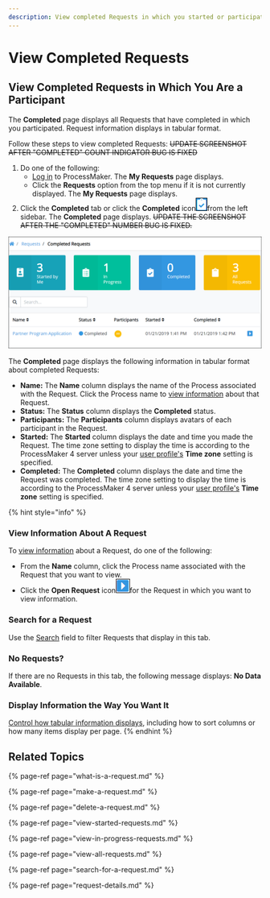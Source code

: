 ```yaml
---
description: View completed Requests in which you started or participated.
---
```


# View Completed Requests

## View Completed Requests in Which You Are a Participant

The **Completed** page displays all Requests that have completed in which you participated. Request information displays in tabular format.

Follow these steps to view completed Requests: ~~UPDATE SCREENSHOT AFTER "COMPLETED" COUNT INDICATOR BUG IS FIXED~~

1. Do one of the following:
   * [Log in](../log-in.md#log-in) to ProcessMaker. The **My Requests** page displays.
   * Click the **Requests** option from the top menu if it is not currently displayed. The **My Requests** page displays.
2. Click the **Completed** tab or click the **Completed** icon![](../../.gitbook/assets/completed-icon-request.png)from the left sidebar. The **Completed** page displays. ~~UPDATE THE SCREENSHOT AFTER THE "COMPLETED" NUMBER BUG IS FIXED.~~

![&quot;Completed&quot; page displays completed Requests in which participated](../../.gitbook/assets/completed-request.png)

The **Completed** page displays the following information in tabular format about completed Requests:

* **Name:** The **Name** column displays the name of the Process associated with the Request. Click the Process name to [view information](request-details.md#information-for-completed-requests) about that Request.
* **Status:** The **Status** column displays the **Completed** status.
* **Participants:** The **Participants** column displays avatars of each participant in the Request.
* **Started:** The **Started** column displays the date and time you made the Request. The time zone setting to display the time is according to the ProcessMaker 4 server unless your [user profile's](../profile-settings.md#change-your-profile-settings) **Time zone** setting is specified.
* **Completed:** The **Completed** column displays the date and time the Request was completed. The time zone setting to display the time is according to the ProcessMaker 4 server unless your [user profile's](../profile-settings.md#change-your-profile-settings) **Time zone** setting is specified.

{% hint style="info" %}
### View Information About A Request

To [view information](request-details.md) about a Request, do one of the following:

* From the **Name** column, click the Process name associated with the Request that you want to view.
* Click the **Open Request** icon![](../../.gitbook/assets/open-request-icon-requests.png)for the Request in which you want to view information.

### Search for a Request

Use the [Search](search-for-a-request.md) field to filter Requests that display in this tab.

### No Requests?

If there are no Requests in this tab, the following message displays: **No Data Available**.

### Display Information the Way You Want It

[Control how tabular information displays](../control-how-requests-display-in-a-tab.md), including how to sort columns or how many items display per page.
{% endhint %}

## Related Topics

{% page-ref page="what-is-a-request.md" %}

{% page-ref page="make-a-request.md" %}

{% page-ref page="delete-a-request.md" %}

{% page-ref page="view-started-requests.md" %}

{% page-ref page="view-in-progress-requests.md" %}

{% page-ref page="view-all-requests.md" %}

{% page-ref page="search-for-a-request.md" %}

{% page-ref page="request-details.md" %}


